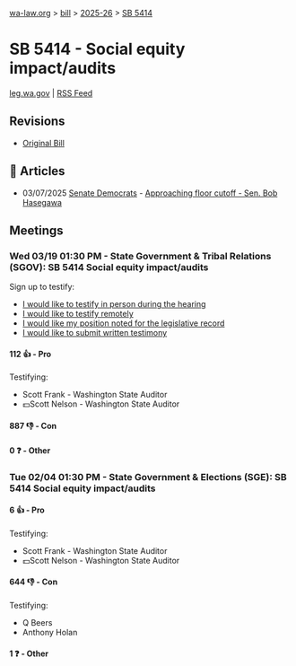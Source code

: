 [wa-law.org](/) > [bill](/bill/) > [2025-26](/bill/2025-26/) > [SB 5414](/bill/2025-26/sb/5414/)

# SB 5414 - Social equity impact/audits
[leg.wa.gov](https://app.leg.wa.gov/billsummary?BillNumber=5414&Year=2025&Initiative=false) | [RSS Feed](./rss.xml)

## Revisions
* [Original Bill](1/)

## 📰 Articles
* 03/07/2025 [Senate Democrats](/org/senate_democrats/) - [Approaching floor cutoff - Sen. Bob Hasegawa](https://senatedemocrats.wa.gov/hasegawa/2025/03/06/approaching-floor-cutoff/#:~:text=5414)

## Meetings
### Wed 03/19 01:30 PM - State Government & Tribal Relations (SGOV): SB 5414 Social equity impact/audits
Sign up to testify:
* [I would like to testify in person during the hearing](https://app.leg.wa.gov/csi/Testifier/Add?chamber=House&mId=33063&aId=165643&caId=26536&tId=1)
* [I would like to testify remotely](https://app.leg.wa.gov/csi/Testifier/Add?chamber=House&mId=33063&aId=165643&caId=26536&tId=2)
* [I would like my position noted for the legislative record](https://app.leg.wa.gov/csi/Testifier/Add?chamber=House&mId=33063&aId=165643&caId=26536&tId=3)
* [I would like to submit written testimony](https://app.leg.wa.gov/csi/Testifier/Add?chamber=House&mId=33063&aId=165643&caId=26536&tId=4)

#### 112 👍 - Pro
Testifying:
* Scott Frank - Washington State Auditor
* 💵Scott Nelson - Washington State Auditor

#### 887 👎 - Con

#### 0 ❓ - Other

### Tue 02/04 01:30 PM - State Government & Elections (SGE): SB 5414 Social equity impact/audits
#### 6 👍 - Pro
Testifying:
* Scott Frank - Washington State Auditor
* 💵Scott Nelson - Washington State Auditor

#### 644 👎 - Con
Testifying:
* Q Beers
* Anthony Holan

#### 1 ❓ - Other
